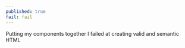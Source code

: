 ```yaml
---
published: true
fail: fail
---
```

Putting my components together I failed at creating valid and semantic HTML
